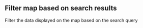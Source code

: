 ## Filter map based on search results

Filter the data displayed on the map based on the search query